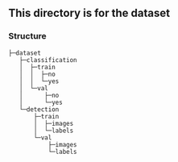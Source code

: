 ## This directory is for the dataset

### Structure
```
├─dataset
   ├─classification
   │  ├─train
   │  │  ├─no
   │  │  └─yes
   │  └─val
   │      ├─no
   │      └─yes
   └─detection
       ├─train
       │  ├─images
       │  └─labels
       └─val
           ├─images
           └─labels
```